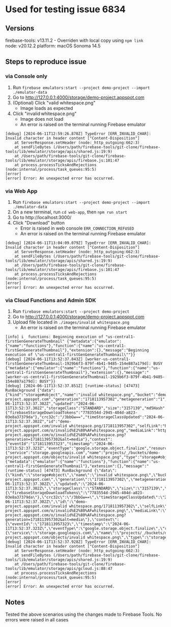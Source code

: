 # Used for testing issue 6834

## Versions

firebase-tools: v13.11.2 - Overriden with local copy using `npm link`<br>
node: v20.12.2
platform: macOS Sonoma 14.5

## Steps to reproduce issue

### via Console only

1. Run `firebase emulators:start --project demo-project --import ./emulator-data`
2. Go to http://127.0.0.1:4000/storage/demo-project.appspot.com
3. (Optional) Click "valid whitespace.png"
   - Image loads as expected
4. Click "invalid whitespace.png"
   - Image does not load
   - An error is raised on the terminal running Firebase emulator

```
[debug] [2024-06-11T12:59:26.870Z] TypeError [ERR_INVALID_CHAR]: Invalid character in header content ["Content-Disposition"]
    at ServerResponse.setHeader (node:_http_outgoing:662:3)
    at sendFileBytes (/Users/path/firebase-tools/git-clone/firebase-tools/lib/emulator/storage/apis/shared.js:19:9)
    at /Users/path/firebase-tools/git-clone/firebase-tools/lib/emulator/storage/apis/firebase.js:101:47
    at process.processTicksAndRejections (node:internal/process/task_queues:95:5)
[error]
[error] Error: An unexpected error has occurred.
```

### via Web App

1. Run `firebase emulators:start --project demo-project --import ./emulator-data`
2. On a new terminal, run `cd web-app`, then `npm run start`
3. Go to http://localhost:3000/
4. Click "Download" button
   - Error is raised in web console `ERR_CONNECTION_REFUSED`
   - An error is raised on the terminal running Firebase emulator

```
[debug] [2024-06-11T13:04:09.079Z] TypeError [ERR_INVALID_CHAR]: Invalid character in header content ["Content-Disposition"]
    at ServerResponse.setHeader (node:_http_outgoing:662:3)
    at sendFileBytes (/Users/path/firebase-tools/git-clone/firebase-tools/lib/emulator/storage/apis/shared.js:19:9)
    at /Users/path/firebase-tools/git-clone/firebase-tools/lib/emulator/storage/apis/firebase.js:101:47
    at process.processTicksAndRejections (node:internal/process/task_queues:95:5)
[error]
[error] Error: An unexpected error has occurred.
```

### via Cloud Functions and Admin SDK

1. Run `firebase emulators:start --project demo-project`
2. Go to http://127.0.0.1:4000/storage/demo-project.appspot.com
3. Upload file located in `./images/invalid whitespace.png`
   - An error is raised on the terminal running Firebase emulator

```
[info] i  functions: Beginning execution of "us-central1-firstGenGenerateThumbnail" {"metadata":{"emulator":{"name":"functions"},"function":{"name":"us-central1-firstGenGenerateThumbnail"},"extension":{},"message":"Beginning execution of \"us-central1-firstGenGenerateThumbnail\""}}
[debug] [2024-06-11T13:52:37.843Z] [worker-us-central1-firstGenGenerateThumbnail-1929b6f3-879f-4b41-9485-154e887a179d]: BUSY {"metadata":{"emulator":{"name":"functions"},"function":{"name":"us-central1-firstGenGenerateThumbnail"},"extension":{},"message":"[worker-us-central1-firstGenGenerateThumbnail-1929b6f3-879f-4b41-9485-154e887a179d]: BUSY"}}
[debug] [2024-06-11T13:52:37.851Z] [runtime-status] [47473] RunBackground {"data":{"kind":"storage#object","name":"invalid whitespace.png","bucket":"demo-project.appspot.com","generation":"1718113957302","metageneration":"1","contentType":"image/png","timeCreated":"2024-06-11T13:52:37.302Z","updated":"2024-06-11T13:52:37.302Z","storageClass":"STANDARD","size":"3157139","md5Hash":"/fRei8dCcrGlNlpjV5A3pQ==","etag":"C+SxwQI4baexwudLYyfMVYRCyxw","metadata":{"firebaseStorageDownloadTokens":"7783554d-2945-404d-a823-03e8a37379da"},"crc32c":"/3bbGw==","timeStorageClassUpdated":"2024-06-11T13:52:37.302Z","id":"demo-project.appspot.com/invalid whitespace.png/1718113957302","selfLink":"http://127.0.0.1:9199/storage/v1/b/demo-project.appspot.com/o/invalid%E2%80%AFwhitespace.png","mediaLink":"http://127.0.0.1:9199/download/storage/v1/b/demo-project.appspot.com/o/invalid%E2%80%AFwhitespace.png?generation=1718113957302&alt=media"},"context":{"eventId":"1718113957323","timestamp":"2024-06-11T13:52:37.323Z","eventType":"google.storage.object.finalize","resource":{"service":"storage.googleapis.com","name":"projects/_/buckets/demo-project.appspot.com/objects/invalid whitespace.png","type":"storage#object"}}} {"metadata":{"emulator":{"name":"functions"},"function":{"name":"us-central1-firstGenGenerateThumbnail"},"extension":{},"message":"[runtime-status] [47473] RunBackground {\"data\":{\"kind\":\"storage#object\",\"name\":\"invalid whitespace.png\",\"bucket\":\"demo-project.appspot.com\",\"generation\":\"1718113957302\",\"metageneration\":\"1\",\"contentType\":\"image/png\",\"timeCreated\":\"2024-06-11T13:52:37.302Z\",\"updated\":\"2024-06-11T13:52:37.302Z\",\"storageClass\":\"STANDARD\",\"size\":\"3157139\",\"md5Hash\":\"/fRei8dCcrGlNlpjV5A3pQ==\",\"etag\":\"C+SxwQI4baexwudLYyfMVYRCyxw\",\"metadata\":{\"firebaseStorageDownloadTokens\":\"7783554d-2945-404d-a823-03e8a37379da\"},\"crc32c\":\"/3bbGw==\",\"timeStorageClassUpdated\":\"2024-06-11T13:52:37.302Z\",\"id\":\"demo-project.appspot.com/invalid whitespace.png/1718113957302\",\"selfLink\":\"http://127.0.0.1:9199/storage/v1/b/demo-project.appspot.com/o/invalid%E2%80%AFwhitespace.png\",\"mediaLink\":\"http://127.0.0.1:9199/download/storage/v1/b/demo-project.appspot.com/o/invalid%E2%80%AFwhitespace.png?generation=1718113957302&alt=media\"},\"context\":{\"eventId\":\"1718113957323\",\"timestamp\":\"2024-06-11T13:52:37.323Z\",\"eventType\":\"google.storage.object.finalize\",\"resource\":{\"service\":\"storage.googleapis.com\",\"name\":\"projects/_/buckets/demo-project.appspot.com/objects/invalid whitespace.png\",\"type\":\"storage#object\"}}}"}}
[debug] [2024-06-11T13:52:37.928Z] TypeError [ERR_INVALID_CHAR]: Invalid character in header content ["Content-Disposition"]
    at ServerResponse.setHeader (node:_http_outgoing:662:3)
    at sendFileBytes (/Users/path/firebase-tools/git-clone/firebase-tools/lib/emulator/storage/apis/shared.js:19:9)
    at /Users/path/firebase-tools/git-clone/firebase-tools/lib/emulator/storage/apis/gcloud.js:88:47
    at process.processTicksAndRejections (node:internal/process/task_queues:95:5)
[error]
[error] Error: An unexpected error has occurred.
```

## Notes

Tested the above scenarios using the changes made to Firebase Tools. No errors were raised in all cases
